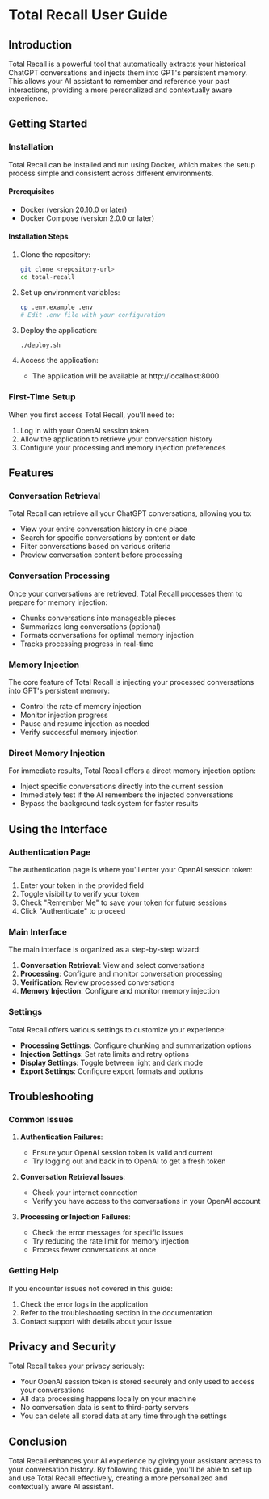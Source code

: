 # Total Recall User Guide

## Introduction

Total Recall is a powerful tool that automatically extracts your historical ChatGPT conversations and injects them into GPT's persistent memory. This allows your AI assistant to remember and reference your past interactions, providing a more personalized and contextually aware experience.

## Getting Started

### Installation

Total Recall can be installed and run using Docker, which makes the setup process simple and consistent across different environments.

#### Prerequisites

- Docker (version 20.10.0 or later)
- Docker Compose (version 2.0.0 or later)

#### Installation Steps

1. Clone the repository:
   ```bash
   git clone <repository-url>
   cd total-recall
   ```

2. Set up environment variables:
   ```bash
   cp .env.example .env
   # Edit .env file with your configuration
   ```

3. Deploy the application:
   ```bash
   ./deploy.sh
   ```

4. Access the application:
   - The application will be available at http://localhost:8000

### First-Time Setup

When you first access Total Recall, you'll need to:

1. Log in with your OpenAI session token
2. Allow the application to retrieve your conversation history
3. Configure your processing and memory injection preferences

## Features

### Conversation Retrieval

Total Recall can retrieve all your ChatGPT conversations, allowing you to:

- View your entire conversation history in one place
- Search for specific conversations by content or date
- Filter conversations based on various criteria
- Preview conversation content before processing

### Conversation Processing

Once your conversations are retrieved, Total Recall processes them to prepare for memory injection:

- Chunks conversations into manageable pieces
- Summarizes long conversations (optional)
- Formats conversations for optimal memory injection
- Tracks processing progress in real-time

### Memory Injection

The core feature of Total Recall is injecting your processed conversations into GPT's persistent memory:

- Control the rate of memory injection
- Monitor injection progress
- Pause and resume injection as needed
- Verify successful memory injection

### Direct Memory Injection

For immediate results, Total Recall offers a direct memory injection option:

- Inject specific conversations directly into the current session
- Immediately test if the AI remembers the injected conversations
- Bypass the background task system for faster results

## Using the Interface

### Authentication Page

The authentication page is where you'll enter your OpenAI session token:

1. Enter your token in the provided field
2. Toggle visibility to verify your token
3. Check "Remember Me" to save your token for future sessions
4. Click "Authenticate" to proceed

### Main Interface

The main interface is organized as a step-by-step wizard:

1. **Conversation Retrieval**: View and select conversations
2. **Processing**: Configure and monitor conversation processing
3. **Verification**: Review processed conversations
4. **Memory Injection**: Configure and monitor memory injection

### Settings

Total Recall offers various settings to customize your experience:

- **Processing Settings**: Configure chunking and summarization options
- **Injection Settings**: Set rate limits and retry options
- **Display Settings**: Toggle between light and dark mode
- **Export Settings**: Configure export formats and options

## Troubleshooting

### Common Issues

1. **Authentication Failures**:
   - Ensure your OpenAI session token is valid and current
   - Try logging out and back in to OpenAI to get a fresh token

2. **Conversation Retrieval Issues**:
   - Check your internet connection
   - Verify you have access to the conversations in your OpenAI account

3. **Processing or Injection Failures**:
   - Check the error messages for specific issues
   - Try reducing the rate limit for memory injection
   - Process fewer conversations at once

### Getting Help

If you encounter issues not covered in this guide:

1. Check the error logs in the application
2. Refer to the troubleshooting section in the documentation
3. Contact support with details about your issue

## Privacy and Security

Total Recall takes your privacy seriously:

- Your OpenAI session token is stored securely and only used to access your conversations
- All data processing happens locally on your machine
- No conversation data is sent to third-party servers
- You can delete all stored data at any time through the settings

## Conclusion

Total Recall enhances your AI experience by giving your assistant access to your conversation history. By following this guide, you'll be able to set up and use Total Recall effectively, creating a more personalized and contextually aware AI assistant.
